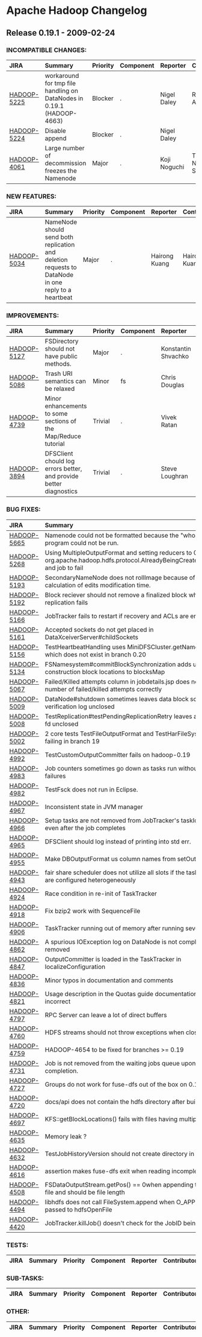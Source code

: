 # Apache Hadoop Changelog

## Release 0.19.1 - 2009-02-24

### INCOMPATIBLE CHANGES:

| JIRA | Summary | Priority | Component | Reporter | Contributor |
|:---- |:---- | :--- |:---- |:---- |:---- |
| [HADOOP-5225](https://issues.apache.org/jira/browse/HADOOP-5225) | workaround for tmp file handling on DataNodes in 0.19.1 (HADOOP-4663) |  Blocker | . | Nigel Daley | Raghu Angadi |
| [HADOOP-5224](https://issues.apache.org/jira/browse/HADOOP-5224) | Disable append |  Blocker | . | Nigel Daley |  |
| [HADOOP-4061](https://issues.apache.org/jira/browse/HADOOP-4061) | Large number of decommission freezes the Namenode |  Major | . | Koji Noguchi | Tsz Wo Nicholas Sze |


### NEW FEATURES:

| JIRA | Summary | Priority | Component | Reporter | Contributor |
|:---- |:---- | :--- |:---- |:---- |:---- |
| [HADOOP-5034](https://issues.apache.org/jira/browse/HADOOP-5034) | NameNode should send both replication and deletion requests to DataNode in one reply to a heartbeat |  Major | . | Hairong Kuang | Hairong Kuang |


### IMPROVEMENTS:

| JIRA | Summary | Priority | Component | Reporter | Contributor |
|:---- |:---- | :--- |:---- |:---- |:---- |
| [HADOOP-5127](https://issues.apache.org/jira/browse/HADOOP-5127) | FSDirectory should not have public methods. |  Major | . | Konstantin Shvachko | Jakob Homan |
| [HADOOP-5086](https://issues.apache.org/jira/browse/HADOOP-5086) | Trash URI semantics can be relaxed |  Minor | fs | Chris Douglas | Chris Douglas |
| [HADOOP-4739](https://issues.apache.org/jira/browse/HADOOP-4739) | Minor enhancements to some sections of the Map/Reduce tutorial |  Trivial | . | Vivek Ratan | Vivek Ratan |
| [HADOOP-3894](https://issues.apache.org/jira/browse/HADOOP-3894) | DFSClient chould log errors better, and provide better diagnostics |  Trivial | . | Steve Loughran | Steve Loughran |


### BUG FIXES:

| JIRA | Summary | Priority | Component | Reporter | Contributor |
|:---- |:---- | :--- |:---- |:---- |:---- |
| [HADOOP-5665](https://issues.apache.org/jira/browse/HADOOP-5665) | Namenode could not be formatted because the "whoami" program could not be run. |  Major | . | Evelyn Sylvia |  |
| [HADOOP-5268](https://issues.apache.org/jira/browse/HADOOP-5268) | Using MultipleOutputFormat and setting reducers to 0 causes org.apache.hadoop.hdfs.protocol.AlreadyBeingCreatedException and job to fail |  Major | . | Thibaut |  |
| [HADOOP-5193](https://issues.apache.org/jira/browse/HADOOP-5193) | SecondaryNameNode does not rollImage because of incorrect calculation of edits modification time. |  Major | . | Konstantin Shvachko | Konstantin Shvachko |
| [HADOOP-5192](https://issues.apache.org/jira/browse/HADOOP-5192) | Block reciever should not remove a finalized block when block replication fails |  Blocker | . | Hairong Kuang | Hairong Kuang |
| [HADOOP-5166](https://issues.apache.org/jira/browse/HADOOP-5166) | JobTracker fails to restart if recovery and ACLs are enabled |  Blocker | . | Karam Singh | Amar Kamat |
| [HADOOP-5161](https://issues.apache.org/jira/browse/HADOOP-5161) | Accepted sockets do not get placed in DataXceiverServer#childSockets |  Major | . | Hairong Kuang | Hairong Kuang |
| [HADOOP-5156](https://issues.apache.org/jira/browse/HADOOP-5156) | TestHeartbeatHandling uses MiniDFSCluster.getNamesystem() which does not exist in branch 0.20 |  Major | test | Konstantin Shvachko | Hairong Kuang |
| [HADOOP-5134](https://issues.apache.org/jira/browse/HADOOP-5134) | FSNamesystem#commitBlockSynchronization adds under-construction block locations to blocksMap |  Blocker | . | Hairong Kuang | dhruba borthakur |
| [HADOOP-5067](https://issues.apache.org/jira/browse/HADOOP-5067) | Failed/Killed attempts column in jobdetails.jsp does not show the number of failed/killed attempts correctly |  Major | . | Amareshwari Sriramadasu | Amareshwari Sriramadasu |
| [HADOOP-5009](https://issues.apache.org/jira/browse/HADOOP-5009) | DataNode#shutdown sometimes leaves data block scanner verification log unclosed |  Major | . | Hairong Kuang | Hairong Kuang |
| [HADOOP-5008](https://issues.apache.org/jira/browse/HADOOP-5008) | TestReplication#testPendingReplicationRetry leaves an opened fd unclosed |  Major | test | Hairong Kuang | Hairong Kuang |
| [HADOOP-5002](https://issues.apache.org/jira/browse/HADOOP-5002) | 2 core tests TestFileOutputFormat and TestHarFileSystem are failing in branch 19 |  Blocker | . | Ravi Gummadi | Amareshwari Sriramadasu |
| [HADOOP-4992](https://issues.apache.org/jira/browse/HADOOP-4992) | TestCustomOutputCommitter fails on hadoop-0.19 |  Blocker | . | Amar Kamat | Amareshwari Sriramadasu |
| [HADOOP-4983](https://issues.apache.org/jira/browse/HADOOP-4983) | Job counters sometimes go down as tasks run without task failures |  Critical | . | Owen O'Malley | Amareshwari Sriramadasu |
| [HADOOP-4982](https://issues.apache.org/jira/browse/HADOOP-4982) | TestFsck does not run in Eclipse. |  Major | test | Konstantin Shvachko | Konstantin Shvachko |
| [HADOOP-4967](https://issues.apache.org/jira/browse/HADOOP-4967) | Inconsistent state in JVM manager |  Major | . | Amareshwari Sriramadasu | Devaraj Das |
| [HADOOP-4966](https://issues.apache.org/jira/browse/HADOOP-4966) | Setup tasks are not removed from JobTracker's taskIdToTIPMap even after the job completes |  Major | . | Amar Kamat | Amareshwari Sriramadasu |
| [HADOOP-4965](https://issues.apache.org/jira/browse/HADOOP-4965) | DFSClient should log instead of printing into std err. |  Major | test | Konstantin Shvachko | Konstantin Shvachko |
| [HADOOP-4955](https://issues.apache.org/jira/browse/HADOOP-4955) | Make DBOutputFormat us column names from setOutput(...) |  Major | . | Kevin Peterson | Kevin Peterson |
| [HADOOP-4943](https://issues.apache.org/jira/browse/HADOOP-4943) | fair share scheduler does not utilize all slots if the task trackers are configured heterogeneously |  Major | . | Zheng Shao | Zheng Shao |
| [HADOOP-4924](https://issues.apache.org/jira/browse/HADOOP-4924) | Race condition in re-init of TaskTracker |  Blocker | . | Devaraj Das | Devaraj Das |
| [HADOOP-4918](https://issues.apache.org/jira/browse/HADOOP-4918) | Fix bzip2 work with SequenceFile |  Major | io | Zheng Shao | Zheng Shao |
| [HADOOP-4906](https://issues.apache.org/jira/browse/HADOOP-4906) | TaskTracker running out of memory after running several tasks |  Blocker | . | Arun C Murthy | Sharad Agarwal |
| [HADOOP-4862](https://issues.apache.org/jira/browse/HADOOP-4862) | A spurious IOException log on DataNode is not completely removed |  Blocker | . | Raghu Angadi | Raghu Angadi |
| [HADOOP-4847](https://issues.apache.org/jira/browse/HADOOP-4847) | OutputCommitter is loaded in the TaskTracker in localizeConfiguration |  Blocker | . | Owen O'Malley | Amareshwari Sriramadasu |
| [HADOOP-4836](https://issues.apache.org/jira/browse/HADOOP-4836) | Minor typos in documentation and comments |  Trivial | documentation | Jordà Polo | Jordà Polo |
| [HADOOP-4821](https://issues.apache.org/jira/browse/HADOOP-4821) | Usage description in the Quotas guide documentations are incorrect |  Minor | documentation | Boris Shkolnik | Boris Shkolnik |
| [HADOOP-4797](https://issues.apache.org/jira/browse/HADOOP-4797) | RPC Server can leave a lot of direct buffers |  Blocker | ipc | Raghu Angadi | Raghu Angadi |
| [HADOOP-4760](https://issues.apache.org/jira/browse/HADOOP-4760) | HDFS streams should not throw exceptions when closed twice |  Major | fs, fs/s3 | Alejandro Abdelnur | Enis Soztutar |
| [HADOOP-4759](https://issues.apache.org/jira/browse/HADOOP-4759) | HADOOP-4654 to be fixed for branches \>= 0.19 |  Major | . | Amareshwari Sriramadasu | Amareshwari Sriramadasu |
| [HADOOP-4731](https://issues.apache.org/jira/browse/HADOOP-4731) | Job is not removed from the waiting jobs queue upon completion. |  Major | . | Hemanth Yamijala | Amar Kamat |
| [HADOOP-4727](https://issues.apache.org/jira/browse/HADOOP-4727) | Groups do not work for fuse-dfs out of the box on 0.19.0 |  Blocker | . | Brian Bockelman | Brian Bockelman |
| [HADOOP-4720](https://issues.apache.org/jira/browse/HADOOP-4720) | docs/api does not contain the hdfs directory after building |  Major | build | Ramya Sunil |  |
| [HADOOP-4697](https://issues.apache.org/jira/browse/HADOOP-4697) | KFS::getBlockLocations() fails with files having multiple blocks |  Major | fs | Lohit Vijayarenu | Sriram Rao |
| [HADOOP-4635](https://issues.apache.org/jira/browse/HADOOP-4635) | Memory leak ? |  Blocker | . | Marc-Olivier Fleury | Pete Wyckoff |
| [HADOOP-4632](https://issues.apache.org/jira/browse/HADOOP-4632) | TestJobHistoryVersion should not create directory in current dir. |  Major | . | Amareshwari Sriramadasu | Amar Kamat |
| [HADOOP-4616](https://issues.apache.org/jira/browse/HADOOP-4616) | assertion makes fuse-dfs exit when reading incomplete data |  Blocker | . | Marc-Olivier Fleury | Pete Wyckoff |
| [HADOOP-4508](https://issues.apache.org/jira/browse/HADOOP-4508) | FSDataOutputStream.getPos() == 0when appending to existing file and should be file length |  Major | fs | Pete Wyckoff | dhruba borthakur |
| [HADOOP-4494](https://issues.apache.org/jira/browse/HADOOP-4494) | libhdfs does not call FileSystem.append when O\_APPEND passed to hdfsOpenFile |  Major | . | Pete Wyckoff | Pete Wyckoff |
| [HADOOP-4420](https://issues.apache.org/jira/browse/HADOOP-4420) | JobTracker.killJob() doesn't check for the JobID being valid |  Minor | . | Steve Loughran | Aaron Kimball |


### TESTS:

| JIRA | Summary | Priority | Component | Reporter | Contributor |
|:---- |:---- | :--- |:---- |:---- |:---- |


### SUB-TASKS:

| JIRA | Summary | Priority | Component | Reporter | Contributor |
|:---- |:---- | :--- |:---- |:---- |:---- |


### OTHER:

| JIRA | Summary | Priority | Component | Reporter | Contributor |
|:---- |:---- | :--- |:---- |:---- |:---- |


